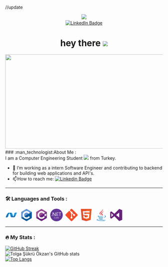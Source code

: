 //update
<div id="header" align="center">
  <img src="https://media.giphy.com/media/M9gbBd9nbDrOTu1Mqx/giphy.gif" width="100"/>
</div>
<div align="center" id="badges">
  <a href="https://www.linkedin.com/in/tolgasozkan/">
    <img src="https://img.shields.io/badge/LinkedIn-blue?style=for-the-badge&logo=linkedin&logoColor=white" alt="LinkedIn Badge"/>
  </a>
  <h1>
  hey there
 
  <img class = "img-fluid" src="https://media.giphy.com/media/hvRJCLFzcasrR4ia7z/giphy.gif" width="30px"/>
</h1>
</div>

<div align="center">
  <img class = "img-fluid" src="https://media.giphy.com/media/dWesBcTLavkZuG35MI/giphy.gif" width="600" height="300"/>
</div>
### :man_technologist:About Me :
<div>
I am a Computer Engineering Student <img src="https://media.giphy.com/media/WUlplcMpOCEmTGBtBW/giphy.gif" width="30"> from Turkey.
</div>


- :telescope: I’m working as a intern Software Engineer and contributing to backend for building web applications and API's.
- :mailbox:How to reach me: [![Linkedin Badge](https://img.shields.io/badge/-tolgasozkan-blue?style=flat&logo=Linkedin&logoColor=white)](https://www.linkedin.com/in/tolgasozkan/")

---

### :hammer_and_wrench: Languages and Tools :
<div>
  <img src="https://github.com/devicons/devicon/blob/master/icons/dot-net/dot-net-original.svg" title="Redux" alt="Redux " width="40" height="40"/>&nbsp;
  <img src="https://github.com/devicons/devicon/blob/master/icons/c/c-original.svg" title="Redux" alt="Redux " width="40" height="40"/>&nbsp;
  <img src="https://github.com/devicons/devicon/blob/master/icons/csharp/csharp-original.svg" alt="Redux " width="40" height="40"/>&nbsp;
  <img src="https://github.com/devicons/devicon/blob/master/icons/dotnetcore/dotnetcore-original.svg" alt="Redux " width="40" height="40"/>&nbsp;
  <img src="https://github.com/devicons/devicon/blob/master/icons/git/git-original.svg" alt="Redux " width="40" height="40"/>&nbsp;
  <img src="https://github.com/devicons/devicon/blob/master/icons/html5/html5-original.svg" alt="Redux " width="40" height="40"/>&nbsp;
  <img src="https://github.com/devicons/devicon/blob/master/icons/java/java-original.svg" alt="Redux " width="40" height="40"/>&nbsp;
  <img src="https://github.com/devicons/devicon/blob/master/icons/visualstudio/visualstudio-plain.svg" alt="Redux " width="40" height="40"/>&nbsp;
</div>

---

### :fire: My Stats :
[![GitHub Streak](http://github-readme-streak-stats.herokuapp.com?user=tolgaozkann&theme=dark&background=000000)](https://git.io/streak-stats)
</br>
![Tolga Şükrü Ökzan's GitHub stats](https://github-readme-stats.vercel.app/api?username=tolgaozkann&show_icons=true&theme=radical)
</br>
[![Top Langs](https://github-readme-stats.vercel.app/api/top-langs/?username=tolgaozkann&layout=compact&theme=vision-friendly-dark)](https://github.com/anuraghazra/github-readme-stats)
